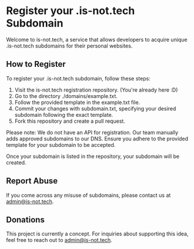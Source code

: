 # Register your .is-not.tech Subdomain

Welcome to is-not.tech, a service that allows developers to acquire unique .is-not.tech subdomains for their personal websites.

## How to Register

To register your .is-not.tech subdomain, follow these steps:

1. Visit the is-not.tech registration repository. (You're already here :D)
2. Go to the directory ./domains/example.txt.
3. Follow the provided template in the example.txt file.
4. Commit your changes with subdomain.txt, specifying your desired subdomain following the exact template.
5. Fork this repository and create a pull request.

Please note: We do not have an API for registration. Our team manually adds approved subdomains to our DNS. Ensure you adhere to the provided template for your subdomain to be accepted.

Once your subdomain is listed in the repository, your subdomain will be created.

## Report Abuse

If you come across any misuse of subdomains, please contact us at admin@is-not.tech.

## Donations

This project is currently a concept. For inquiries about supporting this idea, feel free to reach out to admin@is-not.tech.
